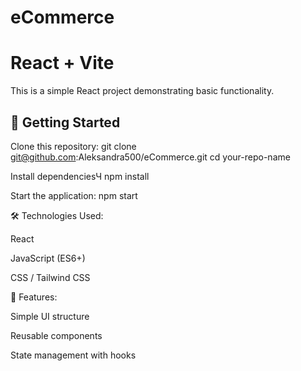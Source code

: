 # eCommerce
# React + Vite


This is a simple React project demonstrating basic functionality.

## 🚀 Getting Started

Clone this repository:
git clone git@github.com:Aleksandra500/eCommerce.git
cd your-repo-name

Install dependenciesЧ
npm install

Start the application:
npm start

🛠️ Technologies Used: 

React

JavaScript (ES6+)

CSS / Tailwind CSS 


🌟 Features:

 Simple UI structure

 Reusable components

 State management with hooks

